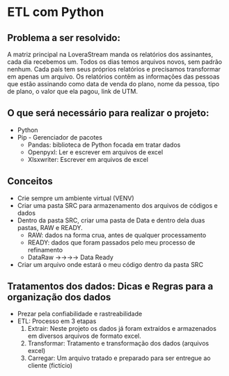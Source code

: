# ETL com Python

## Problema a ser resolvido:
A matriz principal na LoveraStream manda os relatórios dos assinantes, cada dia recebemos um. Todos os dias temos arquivos novos, sem padrão nenhum. Cada país tem seus próprios relatórios e precisamos transformar em apenas um arquivo. Os relatórios contêm as informações das pessoas que estão assinando como data de venda do plano, nome da pessoa, tipo de plano, o valor que ela pagou, link de UTM.

## O que será necessário para realizar o projeto:
- Python
- Pip - Gerenciador de pacotes
  - Pandas: biblioteca de Python focada em tratar dados
  - Openpyxl: Ler e escrever em arquivos de excel
  - Xlsxwriter: Escrever em arquivos de excel

## Conceitos
- Crie sempre um ambiente virtual (VENV)
- Criar uma pasta SRC para armazenamento dos arquivos de códigos e dados
- Dentro da pasta SRC, criar uma pasta de Data e dentro dela duas pastas, RAW e READY.
  - RAW: dados na forma crua, antes de qualquer processamento
  - READY: dados que foram passados pelo meu processo de refinamento
  - DataRaw →→→→ Data Ready
- Criar um arquivo onde estará o meu código dentro da pasta SRC

## Tratamentos dos dados: Dicas e Regras para a organização dos dados
- Prezar pela confiabilidade e rastreabilidade
- ETL: Processo em 3 etapas
  1) Extrair: Neste projeto os dados já foram extraídos e armazenados em diversos arquivos de formato excel.
  2) Transformar: Tratamento e transformação dos dados (arquivos excel)
  3) Carregar: Um arquivo tratado e preparado para ser entregue ao cliente (fictício)
